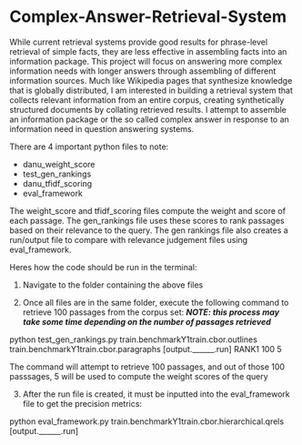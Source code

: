 # Complex-Answer-Retrieval-System
While current retrieval systems provide good results for phrase-level retrieval of simple facts, they are less effective in assembling facts into an information package. This project will focus on answering more complex information needs with longer answers through assembling of different information sources. Much like Wikipedia pages that synthesize knowledge that is globally distributed, I am interested in building a retrieval system that collects relevant information from an entire corpus, creating synthetically structured documents by collating retrieved results. I attempt to assemble an information package or the so called complex answer in response to an information need in question answering systems.

There are 4 important python files to note:

- danu_weight_score
- test_gen_rankings
- danu_tfidf_scoring
- eval_framework

The weight_score and tfidf_scoring files compute the weight and score of each passage. The gen_rankings
file uses these scores to rank passages based on their relevance to the query. The gen rankings file also creates 
a run/output file to compare with relevance judgement files using eval_framework.

Heres how the code should be run in the terminal:

1. Navigate to the folder containing the above files

2. Once all files are in the same folder, execute the following command to retrieve 100 passages from the corpus set:
***NOTE: this process may take some time depending on the number of passages retrieved***

python test_gen_rankings.py train.benchmarkY1train.cbor.outlines train.benchmarkY1train.cbor.paragraphs [output.______.run] RANK1 100 5
  
The command will attempt to retrieve 100 passages, and out of those 100 passsages, 5 will be used to compute the weight scores of the query  

3. After the run file is created, it must be inputted into the eval_framework file to get the precision metrics:

python eval_framework.py train.benchmarkY1train.cbor.hierarchical.qrels [output.______.run]
